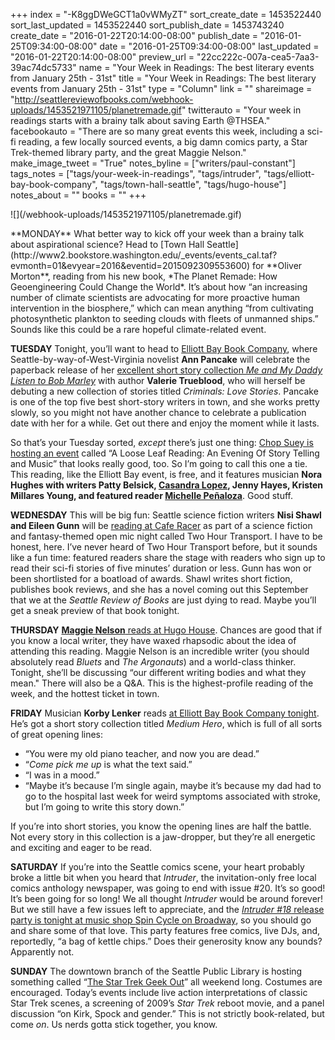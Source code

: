 +++
index = "-K8ggDWeGCT1a0vWMyZT"
sort_create_date = 1453522440
sort_last_updated = 1453522440
sort_publish_date = 1453743240
create_date = "2016-01-22T20:14:00-08:00"
publish_date = "2016-01-25T09:34:00-08:00"
date = "2016-01-25T09:34:00-08:00"
last_updated = "2016-01-22T20:14:00-08:00"
preview_url = "22cc222c-007a-cea5-7aa3-39ac74dc5733"
name = "Your Week in Readings: The best literary events from January 25th - 31st"
title = "Your Week in Readings: The best literary events from January 25th - 31st"
type = "Column"
link = ""
shareimage = "http://seattlereviewofbooks.com/webhook-uploads/1453521971105/planetremade.gif"
twitterauto = "Your week in readings starts with a brainy talk about saving Earth @THSEA."
facebookauto = "There are so many great events this week, including a sci-fi reading, a few locally sourced events, a big damn comics party, a Star Trek-themed library party, and the great Maggie Nelson."
make_image_tweet = "True"
notes_byline = ["writers/paul-constant"]
tags_notes = ["tags/your-week-in-readings", "tags/intruder", "tags/elliott-bay-book-company", "tags/town-hall-seattle", "tags/hugo-house"]
notes_about = ""
books = ""
+++
<p class="image-left">![](/webhook-uploads/1453521971105/planetremade.gif)<p>**MONDAY** What better way to kick off your week than a brainy talk about aspirational science? Head to [Town Hall Seattle](http://www2.bookstore.washington.edu/_events/events_cal.taf?evmonth=01&evyear=2016&eventid=2015092309553600) for **Oliver Morton**, reading from his new book, *The Planet Remade: How Geoengineering Could Change the World*. It’s about how “an increasing number of climate scientists are advocating for more proactive human intervention in the biosphere,” which can mean anything “from cultivating photosynthetic plankton to seeding clouds with fleets of unmanned ships.” Sounds like this could be a rare hopeful climate-related event.

**TUESDAY** Tonight, you’ll want to head to [Elliott Bay Book Company](http://www.elliottbaybook.com/event/valerie-trueblood-ann-pancake), where Seattle-by-way-of-West-Virginia novelist **Ann Pancake** will celebrate the paperback release of her [excellent short story collection *Me and My Daddy Listen to Bob Marley*](https://medium.com/@paulconstant/ann-pancake-s-west-virginia-is-a-beautiful-terrible-place-238217f0515#.f31vf22nr) with author **Valerie Trueblood**, who will herself be debuting a new collection of stories titled *Criminals: Love Stories*. Pancake is one of the top five best short-story writers in town, and she works pretty slowly, so you might not have another chance to celebrate a publication date with her for a while. Get out there and enjoy the moment while it lasts.

So that’s your Tuesday sorted, *except* there’s just one thing: [Chop Suey is hosting an event](https://www.facebook.com/events/1164817443546002/) called “A Loose Leaf Reading: An Evening Of Story Telling and Music” that looks really good, too. So I’m going to call this one a tie. This reading, like the Elliott Bay event, is free, and it features musician **Nora Hughes with writers Patty Belsick, [Casandra Lopez](http://seattlereviewofbooks.com/notes/2015/10/07/meet-the-short-run-vendors-casandra-lopez-of-asus/), Jenny Hayes, Kristen Millares Young, and featured reader [Michelle Peñaloza](http://seattlereviewofbooks.com/notes/2015/09/15/we-walk-a-heart-around-lake-union/)**. Good stuff.

**WEDNESDAY** This will be big fun: Seattle science fiction writers **Nisi Shawl and Eileen Gunn** will be [reading at Cafe Racer](https://twohourtransport.wordpress.com/) as part of a science fiction and fantasy-themed open mic night called Two Hour Transport. I have to be honest, here. I’ve never heard of Two Hour Transport before, but it sounds like a fun time: featured readers share the stage with readers who sign up to read their sci-fi stories of five minutes’ duration or less. Gunn has won or been shortlisted for a boatload of awards. Shawl writes short fiction, publishes book reviews, and she has a novel coming out this September that we at the *Seattle Review of Books* are just dying to read. Maybe you’ll get a sneak preview of that book tonight.

**THURSDAY** [**Maggie Nelson** reads at Hugo House](https://www.facebook.com/events/1058856024145295/). Chances are good that if you know a local writer, they have waxed rhapsodic about the idea of attending this reading. Maggie Nelson is an incredible writer (you should absolutely read *Bluets* and *The Argonauts*) and a world-class thinker. Tonight, she’ll be discussing “our different writing bodies and what they mean." There will also be a Q&A. This is the highest-profile reading of the week, and the hottest ticket in town.

**FRIDAY** Musician **Korby Lenker** reads [at Elliott Bay Book Company tonight](https://www.facebook.com/events/924604704290308/). He’s got a short story collection titled *Medium 
Hero*, which is full of all sorts of great opening lines: 

* “You were my old piano teacher, and now you are dead.” 
* “*Come pick me up* is what the text said.” 
* “I was in a mood.” 
* “Maybe it’s because I’m single again, maybe it’s because my dad had to go to the hospital last week for weird symptoms associated with stroke, but I’m going to write this story down.”

If you’re into short stories, you know the opening lines are half the battle. Not every story in this collection is a jaw-dropper, but they’re all energetic and exciting and eager to be read.

**SATURDAY**  If you’re into the Seattle comics scene, your heart probably broke a little bit when you heard that *Intruder*, the invitation-only free local comics anthology newspaper, was going to end with issue #20. It’s so good! It’s been going for so long! We all thought *Intruder* would be around forever! But we still have a few issues left to appreciate, and the [*Intruder #18* release party is tonight at music shop Spin Cycle on Broadway](https://www.facebook.com/events/215534148786455/), so you should go and share some of that love. This party features free comics, live DJs, and, reportedly, “a bag of kettle chips.” Does their generosity know any bounds? Apparently not.

**SUNDAY** The downtown branch of the Seattle Public Library is hosting something called “[The Star Trek Geek Out](http://www.spl.org/calendar-of-events?trumbaEmbed=view%3Devent%26eventid%3D117390558)” all weekend long. Costumes are encouraged. Today’s events include live action interpretations of classic Star Trek scenes, a screening of 2009’s *Star Trek* reboot movie, and a panel discussion “on Kirk, Spock and gender.” This is not strictly book-related, but come *on*. Us nerds gotta stick together, you know. 